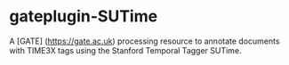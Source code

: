 # gateplugin-SUTime

A [GATE] (https://gate.ac.uk) processing resource to annotate documents with TIME3X tags using the Stanford Temporal Tagger SUTime.